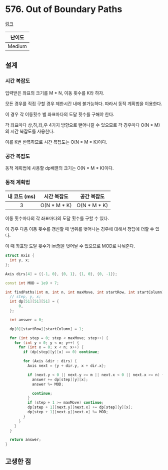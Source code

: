 # 576. Out of Boundary Paths

[링크](https://leetcode.com/problems/out-of-boundary-paths/)

| 난이도 |
| :----: |
| Medium |

## 설계

### 시간 복잡도

입력받은 좌표의 크기를 M \* N, 이동 횟수를 K라 하자.

모든 경우를 직접 구할 경우 제한시간 내에 불가능하다. 따라서 동적 계획법을 이용한다.

이 경우 각 이동횟수 별 좌표마다의 도달 횟수를 구해야 한다.

각 좌표마다 상,하,좌,우 4가지 방향으로 뻗어나갈 수 있으므로 각 경우마다 O(N \* M)의 시간 복잡도를 사용한다.

이를 K번 반복하므로 시간 복잡도는 O(N \* M \* K)이다.

### 공간 복잡도

동적 계획법에 사용할 dp배열의 크기는 O(N \* M \* K)이다.

### 동적 계획법

| 내 코드 (ms) |  시간 복잡도   |  공간 복잡도   |
| :----------: | :------------: | :------------: |
|      3       | O(N \* M \* K) | O(N \* M \* K) |

이동 횟수마다의 각 좌표마다의 도달 횟수를 구할 수 있다.

이 경우 다음 이동 횟수를 갱신할 때 범위를 벗어나는 경우에 대해서 정답에 더할 수 있다.

이 때 좌표당 도달 횟수가 int형을 벗어날 수 있으므로 MOD로 나눠준다.

```cpp
struct Axis {
  int y, x;
};

Axis dirs[4] = {{-1, 0}, {0, 1}, {1, 0}, {0, -1}};

const int MOD = 1e9 + 7;

int findPaths(int m, int n, int maxMove, int startRow, int startColumn) {
  // step, y, x;
  int dp[51][51][51] = {
      0,
  };

  int answer = 0;

  dp[0][startRow][startColumn] = 1;

  for (int step = 0; step < maxMove; step++) {
    for (int y = 0; y < m; y++) {
      for (int x = 0; x < n; x++) {
        if (dp[step][y][x] == 0) continue;

        for (Axis &dir : dirs) {
          Axis next = {y + dir.y, x + dir.x};

          if (next.y < 0 || next.y >= m || next.x < 0 || next.x >= n) {
            answer += dp[step][y][x];
            answer %= MOD;

            continue;
          }
          if (step + 1 >= maxMove) continue;
          dp[step + 1][next.y][next.x] += dp[step][y][x];
          dp[step + 1][next.y][next.x] %= MOD;
        }
      }
    }
  }

  return answer;
}
```

## 고생한 점
